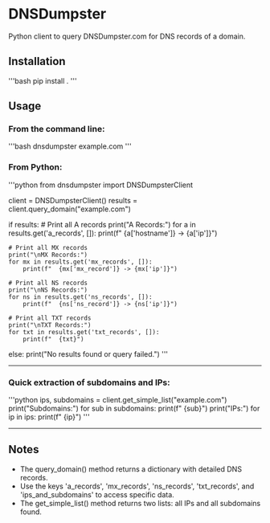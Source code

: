# DNSDumpster

Python client to query DNSDumpster.com for DNS records of a domain.

## Installation

'''bash
pip install .
'''

## Usage

### From the command line:

'''bash
dnsdumpster example.com
'''

### From Python:

'''python
from dnsdumpster import DNSDumpsterClient

client = DNSDumpsterClient()
results = client.query_domain("example.com")

if results:
    # Print all A records
    print("A Records:")
    for a in results.get('a_records', []):
        print(f"  {a['hostname']} -> {a['ip']}")

    # Print all MX records
    print("\nMX Records:")
    for mx in results.get('mx_records', []):
        print(f"  {mx['mx_record']} -> {mx['ip']}")

    # Print all NS records
    print("\nNS Records:")
    for ns in results.get('ns_records', []):
        print(f"  {ns['ns_record']} -> {ns['ip']}")

    # Print all TXT records
    print("\nTXT Records:")
    for txt in results.get('txt_records', []):
        print(f"  {txt}")

else:
    print("No results found or query failed.")
'''

---

### Quick extraction of subdomains and IPs:

'''python
ips, subdomains = client.get_simple_list("example.com")
print("Subdomains:")
for sub in subdomains:
    print(f"  {sub}")
print("IPs:")
for ip in ips:
    print(f"  {ip}")
'''

---

## Notes

- The query_domain() method returns a dictionary with detailed DNS records.
- Use the keys 'a_records', 'mx_records', 'ns_records', 'txt_records', and 'ips_and_subdomains' to access specific data.
- The get_simple_list() method returns two lists: all IPs and all subdomains found.
